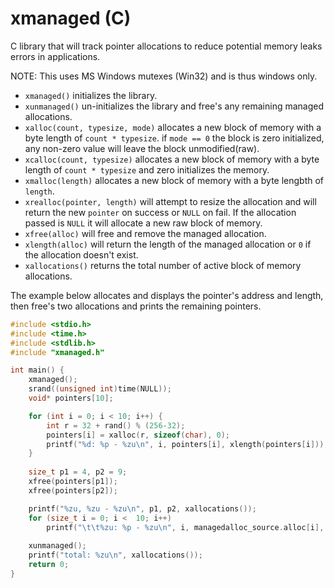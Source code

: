 # xmanaged (C)
C library that will track pointer allocations to reduce potential memory leaks errors in applications.

NOTE: This uses MS Windows mutexes (Win32) and is thus windows only.

* `xmanaged()` initializes the library.
* `xunmanaged()` un-initializes the library and free's any remaining managed allocations.
* `xalloc(count, typesize, mode)` allocates a new block of memory with a byte length of `count * typesize`. if `mode == 0` the block is zero initialized, any non-zero value will leave the block unmodified(raw).
* `xcalloc(count, typesize)` allocates a new block of memory with a byte length of `count * typesize` and zero initializes the memory.
* `xmalloc(length)` allocates a new block of memory with a byte lengbth of `length`.
* `xrealloc(pointer, length)` will attempt to resize the allocation and will return the new `pointer` on success or `NULL` on fail. If the allocation passed is `NULL` it will allocate a new raw block of memory.
* `xfree(alloc)` will free and remove the managed allocation.
* `xlength(alloc)` will return the length of the managed allocation or `0` if the allocation doesn't exist.
* `xallocations()` returns the total number of active block of memory allocations.

The example below allocates and displays the pointer's address and length, then free's two allocations and prints the remaining pointers.
```C
#include <stdio.h>
#include <time.h>
#include <stdlib.h>
#include "xmanaged.h"

int main() {
	xmanaged();
	srand((unsigned int)time(NULL));
	void* pointers[10];

	for (int i = 0; i < 10; i++) {
		int r = 32 + rand() % (256-32);
		pointers[i] = xalloc(r, sizeof(char), 0);
		printf("%d: %p - %zu\n", i, pointers[i], xlength(pointers[i]));
	}
	
	size_t p1 = 4, p2 = 9;
	xfree(pointers[p1]);
	xfree(pointers[p2]);

	printf("%zu, %zu - %zu\n", p1, p2, xallocations());
	for (size_t i = 0; i <  10; i++)
		printf("\t\t%zu: %p - %zu\n", i, managedalloc_source.alloc[i], xlength(managedalloc_source.alloc[i]));
	
	xunmanaged();
	printf("total: %zu\n", xallocations());
	return 0;
}
```
